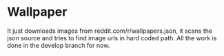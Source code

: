 # Wallpaper

It just downloads images from reddit.com/r/wallpapers.json, it scans the json 
source and tries to find image urls in hard coded path. All the work is done 
in the develop branch for now.
